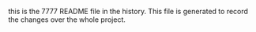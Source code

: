 this is the 7777 README file in the history.
This file is generated to record the changes over the whole project.


